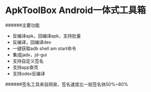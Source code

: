 # ApkToolBox Android一体式工具箱

######主要功能
* 反编译apk，回编译apk，支持批量
* 反编译，回编译dex
* 一键获取adb shell am start命令
* 集成jadx，jd-gui
* 支持自定义签名
* 支持app查壳
* 支持odex反编译

######签名工具来自网易，签名速度比一般签名快50%~80%

